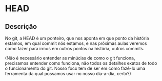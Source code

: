 # HEAD

## Descrição

No git, a HEAD é um ponteiro, que nos aponta em que ponto da história estamos, em qual commit nós estamos, e nas próximas aulas veremos como fazer para irmos em outros pontos na história, outros commits.

(Não é necessário entender as minúcias de como o git funciona, precisamos entender como funciona, não todos os detalhes exatos de todo o funcionamento do git. Nosso foco tem de ser em como fazê-lo uma ferramenta da qual possamos usar no nosso dia-a-dia, certo?)

